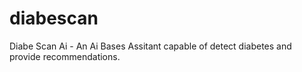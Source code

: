 # diabescan
Diabe Scan Ai - An Ai Bases Assitant capable of detect diabetes and provide recommendations.

